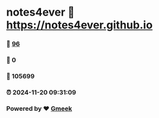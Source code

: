 # notes4ever :link: https://notes4ever.github.io 
### :page_facing_up: [96](https://notes4ever.github.io/tag.html) 
### :speech_balloon: 0 
### :hibiscus: 105699 
### :alarm_clock: 2024-11-20 09:31:09 
### Powered by :heart: [Gmeek](https://github.com/Meekdai/Gmeek)
